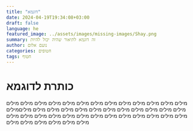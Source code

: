 ```yaml
---
title: "דוגמא"
date: 2024-04-19T19:34:08+03:00
draft: false
language: he
featured_image: ../assets/images/missing-images/Shay.png
summary: זה דוגמא לתיאור שהיה יכול להיות
author: נועם אלום
categories: חטופים
tags: חטוף
---
```


# כותרת לדוגמא

מילים מילים מילים מילים מילים מילים מילים מילים מילים מילים מילים מילים מילים מילים מילים מילים מילים מילים מילים מילים מילים מילים מילים מילים מיליםמילים מילים מילים מילים מילים מילים מילים מילים מילים מילים מילים מילים מילים מילים מילים מילים מילים מילים מילים מילים